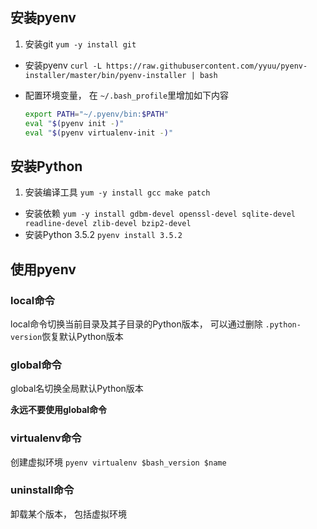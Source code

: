 ## 安装pyenv

1. 安装git  `yum -y install git`
* 安装pyenv `curl -L https://raw.githubusercontent.com/yyuu/pyenv-installer/master/bin/pyenv-installer | bash`
* 配置环境变量， 在 `~/.bash_profile`里增加如下内容

  ```bash
  export PATH="~/.pyenv/bin:$PATH"
  eval "$(pyenv init -)"
  eval "$(pyenv virtualenv-init -)"
  ```
## 安装Python

1. 安装编译工具 `yum -y install gcc make patch`
* 安装依赖 `yum -y install gdbm-devel openssl-devel sqlite-devel readline-devel zlib-devel bzip2-devel`
* 安装Python 3.5.2 `pyenv install 3.5.2`

## 使用pyenv

### local命令
local命令切换当前目录及其子目录的Python版本， 可以通过删除 `.python-version`恢复默认Python版本

### global命令
global名切换全局默认Python版本

**永远不要使用global命令**

### virtualenv命令
创建虚拟环境 `pyenv virtualenv $bash_version $name`

### uninstall命令
卸载某个版本， 包括虚拟环境
